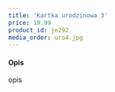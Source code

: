 ```yaml
---
title: 'Kartka urodzinowa 3'
price: 19.99
product_id: je292
media_order: uro4.jpg
---
```


#### Opis

opis
